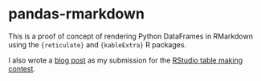 # pandas-rmarkdown

This is a proof of concept of rendering Python DataFrames in RMarkdown using the `{reticulate}` and `{kableExtra}` R packages.

I also wrote a [blog post](https://rpubs.com/nsrocker92/pandas-rmarkdown) as my submission for the [RStudio table making contest](https://community.rstudio.com/t/pretty-printing-python-dataframes-in-rmarkdown-using-reticulate-and-kableextra-table-contest-submission/87981). 
